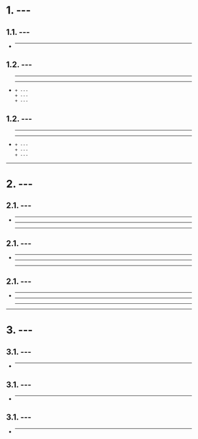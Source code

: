 # 1. ---
## 1.1. ---
* ---

## 1.2. ---
* ---
   - ---
      + ---
      + ---
      + ---

## 1.2. ---
* ---
   - ---
      + ---
      + ---
      + ---
 
****

# 2. ---
## 2.1. ---
* ---
   - ---
   - ---

## 2.1. ---
* ---
   - ---
   - ---

## 2.1. ---
* ---
   - ---
   - ---

****

# 3. ---
## 3.1. --- 
* -----

## 3.1. --- 
* -----

## 3.1. --- 
* -----
